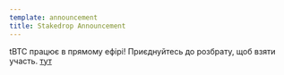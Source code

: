 ```yaml
---
template: announcement
title: Stakedrop Announcement
---
```

tBTC працює в прямому ефірі! Приєднуйтесь до розбрату, щоб взяти участь. [тут](https://chat.tbtc.network/)
